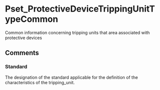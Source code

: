 # Pset_ProtectiveDeviceTrippingUnitTypeCommon

Common information concerning tripping units that area associated with protective devices


## Comments

### Standard

The designation of the standard applicable for the definition of the characteristics of the
tripping_unit.

